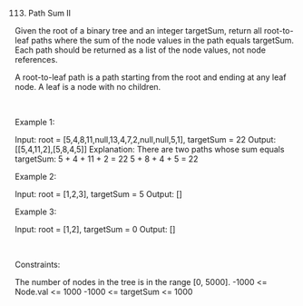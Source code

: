 113. Path Sum II

Given the root of a binary tree and an integer targetSum, return all root-to-leaf paths where the sum of the node values in the path equals targetSum. Each path should be returned as a list of the node values, not node references.

A root-to-leaf path is a path starting from the root and ending at any leaf node. A leaf is a node with no children.

 

Example 1:

Input: root = [5,4,8,11,null,13,4,7,2,null,null,5,1], targetSum = 22
Output: [[5,4,11,2],[5,8,4,5]]
Explanation: There are two paths whose sum equals targetSum:
5 + 4 + 11 + 2 = 22
5 + 8 + 4 + 5 = 22


Example 2:

Input: root = [1,2,3], targetSum = 5
Output: []


Example 3:

Input: root = [1,2], targetSum = 0
Output: []


 

Constraints:

The number of nodes in the tree is in the range [0, 5000].
-1000 <= Node.val <= 1000
-1000 <= targetSum <= 1000